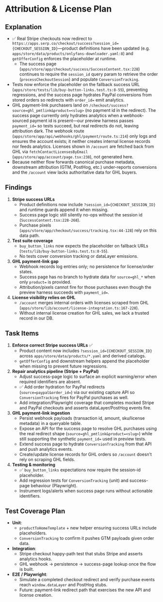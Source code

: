 # Attribution & License Plan

## Explanation
- ✅ Real Stripe checkouts now redirect to `https://apps.serp.co/checkout/success?session_id={CHECKOUT_SESSION_ID}`—product definitions have been updated (e.g. `apps/store/data/products/onlyfans-downloader.yaml:8`) and `getOfferConfig` enforces the placeholder at runtime.  
  - The success page (`apps/store/app/checkout/success/SuccessContent.tsx:228`) continues to require the `session_id` query param to retrieve the order (`processCheckoutSession`) and populate `ConversionTracking`.
- Tests now enforce the placeholder on the fallback success URL (`apps/store/tests/lib/buy-button-links.test.ts:8-55`), preventing regressions, and the success page hydrates PayPal conversions from stored orders so redirects with `order_id=` emit analytics.
- GHL payment-link purchasers land on `/checkout/success?source=ghl_pmtlink&product=<slug>` (no payment id in the redirect). The success page currently only hydrates analytics when a webhook-sourced payment id is present—our preview harness passes `payment_id=` so tests succeed, but real redirects do not, leaving attribution dark. The webhook route (`apps/store/app/api/webhooks/ghl/payment/route.ts:214`) only logs and ensures the account exists; it neither creates internal license records nor feeds analytics. Licenses shown in `/account` are fetched back from GHL via `fetchContactLicensesByEmail` (`apps/store/app/account/page.tsx:238`), not generated here.
- Because neither flow forwards canonical purchase metadata, downstream attribution (GTM, PostHog, etc.) under-reports conversions and the `/account` view lacks authoritative data for GHL buyers.

## Findings
1. **Stripe success URLs**  
   - Product definitions now include `?session_id={CHECKOUT_SESSION_ID}` and runtime guards append it when missing.  
   - Success page logic still silently no-ops without the session id (`SuccessContent.tsx:228-268`).  
   - Purchase pixels (`apps/store/app/checkout/success/tracking.tsx:44-128`) rely on this data path.
2. **Test suite coverage**  
   - `buy_button_links` now expects the placeholder on fallback URLs (`tests/lib/buy-button-links.test.ts:8-55`).  
   - No tests cover conversion tracking or dataLayer emissions.
3. **GHL payment-link gap**  
   - Webhook records log entries only; no persistence for license/order states.  
   - Success page has no branch to hydrate data for `source=ghl_*` when only `product=` is provided.  
   - Attribution/pixels cannot fire for those purchases even though the preview harness succeeds with `payment_id=`.
4. **License visibility relies on GHL**  
   - `/account` merges internal orders with licenses scraped from GHL (`apps/store/lib/account/license-integration.ts:167-220`).  
   - Without internal license creation for GHL sales, we lack a trusted record in our DB.

## Task Items
1. **Enforce correct Stripe success URLs** ✅
   - Product content now includes `?session_id={CHECKOUT_SESSION_ID}` across `apps/store/data/products/*.yaml` and derived catalogs.  
   - `getOfferConfig` and downstream helpers append the placeholder when missing to prevent future regressions.
2. **Repair analytics pipeline (Stripe + PayPal)**
   - Adjust success-page logic to surface an explicit warning/error when required identifiers are absent.  
   - ✅ Add order hydration for PayPal redirects (`source=paypal&order_id=`) via our existing capture API so `ConversionTracking` fires for PayPal purchases as well.  
   - Add integration/Playwright coverage that completes mocked Stripe and PayPal checkouts and asserts dataLayer/PostHog events fire.
3. **GHL payment-link ingestion**
   - Persist webhook payloads (transaction id, amount, sku/license metadata) in a queryable table.  
   - Expose an API for the success page to resolve GHL purchases using the real redirect shape (`source=ghl_pmtlink&product=<slug>`) while still supporting the synthetic `payment_id=` used in preview tests.  
   - Extend success page to hydrate `ConversionTracking` from that API and push analytics events.  
   - Create/update license records for GHL orders so `/account` doesn’t rely on scraping GHL fields.
4. **Testing & monitoring**
   - ✅ `buy_button_links` expectations now require the session-id placeholder.  
   - Add regression tests for `ConversionTracking` (unit) and success-page behaviour (Playwright).  
   - Instrument logs/alerts when success page runs without actionable identifiers.

## Test Coverage Plan
- **Unit**:  
  - `productToHomeTemplate` + new helper ensuring success URLs include placeholders.  
  - `ConversionTracking` to confirm it pushes GTM payloads given order data.
- **Integration**:  
  - Stripe checkout happy-path test that stubs Stripe and asserts analytics hooks.  
  - GHL webhook → persistence → success-page lookup once the flow is built.
- **E2E / Playwright**:  
  - Simulate a completed checkout redirect and verify purchase events reach `window.dataLayer` and PostHog stubs.  
  - Future: payment-link redirect path that exercises the new API and license creation.
